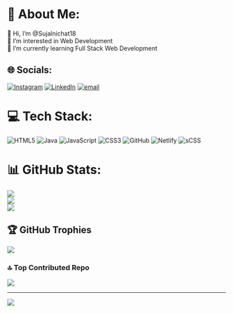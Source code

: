 # 💫 About Me:
👋 Hi, I’m @Sujalnichat18<br>👀 I’m interested in Web Development<br>🌱 I’m currently learning Full Stack Web Development


## 🌐 Socials:
[![Instagram](https://img.shields.io/badge/Instagram-%23E4405F.svg?logo=Instagram&logoColor=white)](https://instagram.com/sujalnichat18) [![LinkedIn](https://img.shields.io/badge/LinkedIn-%230077B5.svg?logo=linkedin&logoColor=white)](https://linkedin.com/in/sujalnichat18) [![email](https://img.shields.io/badge/Email-D14836?logo=gmail&logoColor=white)](mailto:sujalnichat@gmail.com) 

# 💻 Tech Stack:
![HTML5](https://img.shields.io/badge/html5-%23E34F26.svg?style=for-the-badge&logo=html5&logoColor=white) ![Java](https://img.shields.io/badge/java-%23ED8B00.svg?style=for-the-badge&logo=openjdk&logoColor=white) ![JavaScript](https://img.shields.io/badge/javascript-%23323330.svg?style=for-the-badge&logo=javascript&logoColor=%23F7DF1E) ![CSS3](https://img.shields.io/badge/css3-%231572B6.svg?style=for-the-badge&logo=css3&logoColor=white) ![GitHub](https://img.shields.io/badge/github-%23121011.svg?style=for-the-badge&logo=github&logoColor=white) ![Netlify](https://img.shields.io/badge/netlify-%23000000.svg?style=for-the-badge&logo=netlify&logoColor=#00C7B7)  ![sCSS](https://img.shields.io/badge/css3-%231572B6.svg?style=for-the-badge&logo=css3&logoColor=white)
# 📊 GitHub Stats:
![](https://github-readme-stats.vercel.app/api?username=sujalnichat18&theme=aura_dark&hide_border=false&include_all_commits=true&count_private=true)<br/>
![](https://github-readme-streak-stats.herokuapp.com/?user=sujalnichat18&theme=aura_dark&hide_border=false)<br/>
![](https://github-readme-stats.vercel.app/api/top-langs/?username=sujalnichat18&theme=aura_dark&hide_border=false&include_all_commits=true&count_private=true&layout=compact)

## 🏆 GitHub Trophies
![](https://github-profile-trophy.vercel.app/?username=sujalnichat18&theme=radical&no-frame=false&no-bg=true&margin-w=4)

### 🔝 Top Contributed Repo
![](https://github-contributor-stats.vercel.app/api?username=sujalnichat18&limit=5&theme=dark&combine_all_yearly_contributions=true)

---
[![](https://visitcount.itsvg.in/api?id=sujalnichat18&icon=0&color=0)](https://visitcount.itsvg.in)

<!-- Proudly created with GPRM ( https://gprm.itsvg.in ) -->
